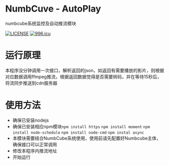 # NumbCuve - AutoPlay
numbcube系统监控及自动推流模块

[![LICENSE](https://img.shields.io/badge/license-Anti%20996-blue.svg)](https://github.com/996icu/996.ICU/blob/master/LICENSE) 
[![996.icu](https://img.shields.io/badge/link-996.icu-red.svg)](https://996.icu)


# 运行原理
本程序没分钟调用一次接口，解析返回的json，如返回有需要播放的影片，则根据对应数据调用ffmpeg推流，根据返回数据觉得是否需要转码，并在等待15秒后，将流同步推送到cdn服务器

# 使用方法
* 确保已安装nodejs
* 确保已安装相应npm模块`npm install https` `npm install moment` `npm install node-schedule` `npm install node-cmd` `npm instal async`
* 本模块需要结合NumbCube系统使用，使用前请先配置好Numbcube主体，确保接口可以正常调用
* 修改本程序内推流地址
* 开始运行
